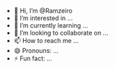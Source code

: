 - 👋 Hi, I’m @Ramzeiro
- 👀 I’m interested in ...
- 🌱 I’m currently learning ...
- 💞️ I’m looking to collaborate on ...
- 📫 How to reach me ...
- 😄 Pronouns: ...
- ⚡ Fun fact: ...

<!---
Ramzeiro/Ramzeiro is a ✨ special ✨ repository because its `README.md` (this file) appears on your GitHub profile.
You can click the Preview link to take a look at your changes.
--->
